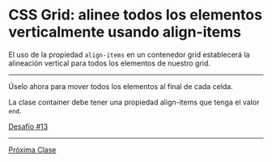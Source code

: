 # CSS Grid: alinee todos los elementos verticalmente usando align-items

El uso de la propiedad `align-items` en un contenedor grid establecerá la alineación vertical para todos los elementos de nuestro grid.

----

Úselo ahora para mover todos los elementos al final de cada celda.

La clase container debe tener una propiedad align-items que tenga el valor `end`.

[Desafío #13](https://codepen.io/sebastiantorres86/pen/oNXzBvX)

----
[Próxima Clase](https://github.com/sebastiantorres86/Curso-CSS-Grid/blob/master/14-divide-el-grid-en-una-plantilla-de-area.md)
